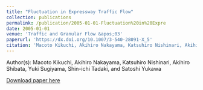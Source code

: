 ```yaml
---
title: "Fluctuation in Expressway Traffic Flow"
collection: publications
permalink: /publication/2005-01-01-Fluctuation%20in%20Expre
date: 2005-01-01
venue: 'Traffic and Granular Flow &apos;03'
paperurl: 'https://dx.doi.org/10.1007/3-540-28091-X_5'
citation: 'Macoto Kikuchi, Akihiro Nakayama, Katsuhiro Nishinari, Akihiro Shibata, Yuki Sugiyama, Shin-ichi Tadaki, and Satoshi Yukawa, Fluctuation in Expressway Traffic Flow, Traffic and Granular Flow &apos;03, 64, (2005)'
---
```


Author(s): Macoto Kikuchi, Akihiro Nakayama, Katsuhiro Nishinari, Akihiro Shibata, Yuki Sugiyama, Shin-ichi Tadaki, and Satoshi Yukawa


<a href='https://dx.doi.org/10.1007/3-540-28091-X_5'>Download paper here</a>

